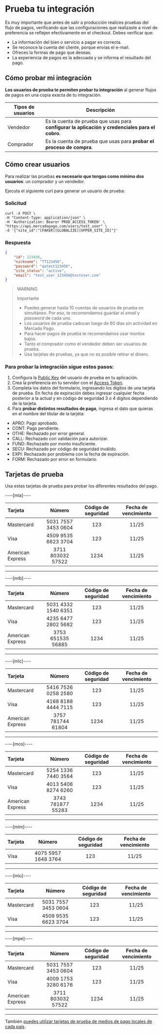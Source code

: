 # Prueba tu integración

Es muy importante que antes de salir a producción realices pruebas del flujo de pagos, verificando que las configuraciones que realizaste a nivel de preferencia se reflejen efectivamente en el checkout.
Debes verificar que:

+ La información del bien o servicio a pagar es correcta.
+ Se reconoce la cuenta del cliente, porque envías el e-mail.
+ Ofreces la formas de pago que deseas.
+ La experiencia de pagos es la adecuada y se informa el resultado del pago.

## Cómo probar mi integración

**Los usuarios de prueba te permiten probar tu integración** al generar flujos de pagos en una copia exacta de tu integración.

| Tipos de usuarios | Descripción |
| --- | --- |
| Vendedor | Es la cuenta de prueba que usas para **configurar la aplicación y credenciales para el cobro**. |
| Comprador | Es la cuenta de prueba que usas para **probar el proceso de compra**.<br/> |

## Cómo crear usuarios
Para realizar las pruebas **es necesario que tengas como mínimo dos usuarios**: un comprador y un vendedor.

Ejecuta el siguiente curl para generar un usuario de prueba:

### Solicitud

```curl
curl -X POST \
-H "Content-Type: application/json" \
-H 'Authorization: Bearer PROD_ACCESS_TOKEN' \
"https://api.mercadopago.com/users/test_user" \
-d '{"site_id":"[FAKER][GLOBALIZE][UPPER_SITE_ID]"}'
```

### Respuesta

```json
{
    "id": 123456,
    "nickname": "TT123456",
    "password": "qatest123456",
    "site_status": "active",
    "email": "test_user_123456@testuser.com"
}
```

>WARNING
>
>Importante
>
> * Puedes generar hasta 10 cuentas de usuarios de prueba en simultáneo. Por eso, te recomendamos guardar el _email_ y _password_ de cada uno.
> * Los usuarios de prueba caducan luego de 60 días sin actividad en Mercado Pago.
> * Para hacer pagos de prueba te recomendamos usar montos bajos.
> * Tanto el comprador como el vendedor deben ser usuarios de prueba.
> * Usa tarjetas de pruebas, ya que no es posible retirar el dinero.


### Para probar la integración sigue estos pasos:

1. Configura la [Public Key]([FAKER][CREDENTIALS][URL]) del usuario de prueba en tu aplicación.
2. Crea la preferencia en tu servidor con el [Access Token]([FAKER][CREDENTIALS][URL]).
3. Completa los datos del formulario, ingresando los dígitos de una tarjeta de prueba. En fecha de expiración debes ingresar cualquier fecha posterior a la actual y en código de seguridad 3 o 4 dígitos dependiendo de la tarjeta.
4. Para **probar distintos resultados de pago**, ingresa el dato que quieras en el nombre del titular de la tarjeta:


- APRO: Pago aprobado.
- CONT: Pago pendiente.
- OTHE: Rechazado por error general.
- CALL: Rechazado con validación para autorizar.
- FUND: Rechazado por monto insuficiente.
- SECU: Rechazado por código de seguridad inválido.
- EXPI: Rechazado por problema con la fecha de expiración.
- FORM: Rechazado por error en formulario.

## Tarjetas de prueba

Usa estas tarjetas de prueba para probar los diferentes resultados del pago.

----[mla]----

| Tarjeta | Número | Código de seguridad | Fecha de vencimiento |
| :--- | :---: | :---: | :---: |
| Mastercard | 5031 7557 3453 0604 | 123 | 11/25 |
| Visa | 4509 9535 6623 3704 | 123 | 11/25 |
| American Express | 3711 803032 57522 | 1234 | 11/25 |

------------
----[mlb]----

| Tarjeta | Número | Código de seguridad | Fecha de vencimiento |
| :--- | :---: | :---: | :---: |
| Mastercard | 5031 4332 1540 6351 | 123 | 11/25 |
| Visa | 4235 6477 2802 5682 | 123 | 11/25 |
| American Express | 3753 651535 56885 | 1234 | 11/25 |

------------
----[mlc]----

| Tarjeta | Número | Código de seguridad | Fecha de vencimiento |
| :--- | :---: | :---: | :---: |
| Mastercard | 5416 7526 0258 2580 | 123 | 11/25 |
| Visa | 4168 8188 4444 7115 | 123 | 11/25 |
| American Express | 3757 781744 61804 | 1234 | 11/25 |

------------
----[mco]----

| Tarjeta | Número | Código de seguridad | Fecha de vencimiento |
| :--- | :---: | :---: | :---: |
| Mastercard | 5254 1336 7440 3564 | 123 | 11/25 |
| Visa | 4013 5406 8274 6260 | 123 | 11/25 |
| American Express | 3743 781877 55283 | 1234 | 11/25 |

------------
----[mlm]----

| Tarjeta | Número | Código de seguridad | Fecha de vencimiento |
| :--- | :---: | :---: | :---: |
| Visa | 4075 5957 1648 3764 | 123 | 11/25 |

------------
----[mlu]----

| Tarjeta | Número | Código de seguridad | Fecha de vencimiento |
| :--- | :---: | :---: | :---: |
| Mastercard | 5031 7557 3453 0604 | 123 | 11/25 |
| Visa | 4509 9535 6623 3704 | 123 | 11/25 |

------------
----[mpe]----

| Tarjeta | Número | Código de seguridad | Fecha de vencimiento |
| :--- | :---: | :---: | :---: |
| Mastercard | 5031 7557 3453 0604 | 123 | 11/25 |
| Visa | 4009 1753 3280 6176 | 123 | 11/25 |
| American Express | 3711 803032 57522 | 1234 | 11/25 |

------------

También [puedes utilizar tarjetas de prueba de medios de pago locales de cada país](https://www.mercadopago[FAKER][URL][DOMAIN]/developers/es/guides/resources/localization/local-cards).
